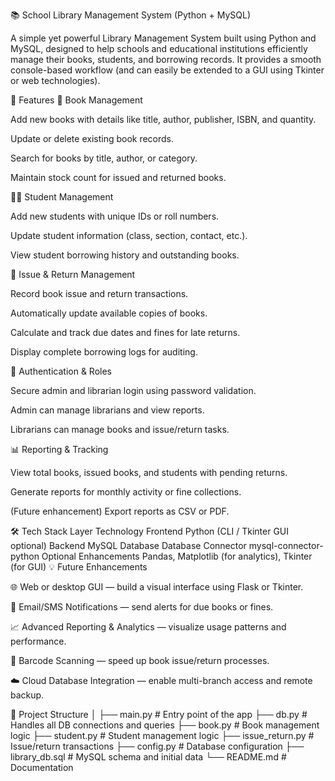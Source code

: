 📚 School Library Management System (Python + MySQL)

A simple yet powerful Library Management System built using Python and MySQL, designed to help schools and educational institutions efficiently manage their books, students, and borrowing records.
It provides a smooth console-based workflow (and can easily be extended to a GUI using Tkinter or web technologies).

🚀 Features
📘 Book Management

Add new books with details like title, author, publisher, ISBN, and quantity.

Update or delete existing book records.

Search for books by title, author, or category.

Maintain stock count for issued and returned books.

🧑‍🎓 Student Management

Add new students with unique IDs or roll numbers.

Update student information (class, section, contact, etc.).

View student borrowing history and outstanding books.

🔄 Issue & Return Management

Record book issue and return transactions.

Automatically update available copies of books.

Calculate and track due dates and fines for late returns.

Display complete borrowing logs for auditing.

🔐 Authentication & Roles

Secure admin and librarian login using password validation.

Admin can manage librarians and view reports.

Librarians can manage books and issue/return tasks.

📊 Reporting & Tracking

View total books, issued books, and students with pending returns.

Generate reports for monthly activity or fine collections.

(Future enhancement) Export reports as CSV or PDF.

🛠 Tech Stack
Layer	       Technology
Frontend	   Python (CLI / Tkinter GUI optional)
Backend	       MySQL Database
Database       Connector	 mysql-connector-python
Optional       Enhancements	Pandas, Matplotlib (for analytics), Tkinter (for GUI)
💡 Future Enhancements

🌐 Web or desktop GUI — build a visual interface using Flask or Tkinter.

📧 Email/SMS Notifications — send alerts for due books or fines.

📈 Advanced Reporting & Analytics — visualize usage patterns and performance.

🧮 Barcode Scanning — speed up book issue/return processes.

☁️ Cloud Database Integration — enable multi-branch access and remote backup.

🧠 Project Structure
│
├── main.py                # Entry point of the app
├── db.py                  # Handles all DB connections and queries
├── book.py                # Book management logic
├── student.py             # Student management logic
├── issue_return.py        # Issue/return transactions
├── config.py              # Database configuration
├── library_db.sql         # MySQL schema and initial data
└── README.md              # Documentation

